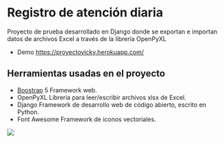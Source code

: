 # Registro de atención diaria
Proyecto de prueba desarrollado en Django donde se exportan e importan datos de archivos Excel a través de la librería OpenPyXL
- Demo https://proyectovicky.herokuapp.com/
## Herramientas usadas en el proyecto
- [Boostrap](https://v5.getbootstrap.com/) 5  Framework web.
- OpenPyXL  Libreria para leer/escribir archivos xlsx de Excel.
- Django  Framework de desarrollo web de código abierto, escrito en Python.
- Font Awesome  Framework de iconos vectoriales.

![](https://repository-images.githubusercontent.com/299468489/579f0900-0b58-11eb-8f3a-aa1743c85244)
